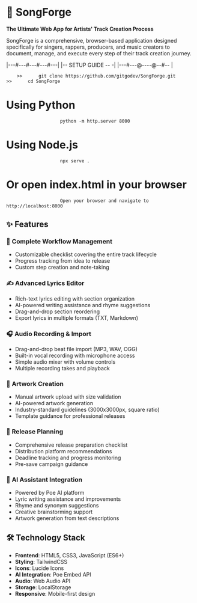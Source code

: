 # 🎵 SongForge

**The Ultimate Web App for Artists' Track Creation Process**

SongForge is a comprehensive, browser-based application designed specifically for singers, rappers, producers, and music creators to document, manage, and execute every step of their track creation journey.

|---#---#---#---#---|
|-- SETUP GUIDE -- -|
|---#---@----@--#-- |

		>>		git clone https://github.com/gitgodev/SongForge.git
   	>>		cd SongForge



# Using Python
						python -m http.server 8000

# Using Node.js
						npx serve .

# Or open index.html in your browser
						Open your browser and navigate to http://localhost:8000


## ✨ Features

### 🎯 **Complete Workflow Management**
- Customizable checklist covering the entire track lifecycle
- Progress tracking from idea to release
- Custom step creation and note-taking

### ✍️ **Advanced Lyrics Editor**
- Rich-text lyrics editing with section organization
- AI-powered writing assistance and rhyme suggestions
- Drag-and-drop section reordering
- Export lyrics in multiple formats (TXT, Markdown)

### 🎧 **Audio Recording & Import**
- Drag-and-drop beat file import (MP3, WAV, OGG)
- Built-in vocal recording with microphone access
- Simple audio mixer with volume controls
- Multiple recording takes and playback

### 🎨 **Artwork Creation**
- Manual artwork upload with size validation
- AI-powered artwork generation
- Industry-standard guidelines (3000x3000px, square ratio)
- Template guidance for professional releases

### 🚀 **Release Planning**
- Comprehensive release preparation checklist
- Distribution platform recommendations
- Deadline tracking and progress monitoring
- Pre-save campaign guidance

### 🤖 **AI Assistant Integration**
- Powered by Poe AI platform
- Lyric writing assistance and improvements
- Rhyme and synonym suggestions
- Creative brainstorming support
- Artwork generation from text descriptions

## 🛠️ Technology Stack

- **Frontend**: HTML5, CSS3, JavaScript (ES6+)
- **Styling**: TailwindCSS
- **Icons**: Lucide Icons
- **AI Integration**: Poe Embed API
- **Audio**: Web Audio API
- **Storage**: LocalStorage
- **Responsive**: Mobile-first design

